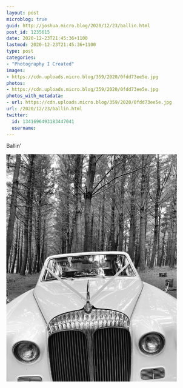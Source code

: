 ```yaml
---
layout: post
microblog: true
guid: http://joshua.micro.blog/2020/12/23/ballin.html
post_id: 1235615
date: 2020-12-23T21:45:36+1100
lastmod: 2020-12-23T21:45:36+1100
type: post
categories:
- "Photography I Created"
images:
- https://cdn.uploads.micro.blog/359/2020/0fdd73ee5e.jpg
photos:
- https://cdn.uploads.micro.blog/359/2020/0fdd73ee5e.jpg
photos_with_metadata:
- url: https://cdn.uploads.micro.blog/359/2020/0fdd73ee5e.jpg
url: /2020/12/23/ballin.html
twitter:
  id: 1341696493183447041
  username: 
---
```

Ballin’

<img src="uploads/2020/0fdd73ee5e.jpg" width="450" height="600" alt="" />
